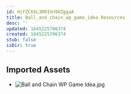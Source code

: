 ```yaml
---
id: HjFZC6XL3RR1Vn9XZggaA
title: Ball_and_chain_wp_game_idea Resources
desc: ''
updated: 1645225706374
created: 1645225706374
stub: false
isDir: true
---
```

## Imported Assets
- ![Ball and Chain WP Game Idea.jpg](/assets/ball-and-chain-wp-game-idea.jpg)
